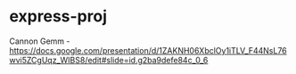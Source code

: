 # express-proj

Cannon Gemm - https://docs.google.com/presentation/d/1ZAKNH06XbclOy1iTLV_F44NsL76wvi5ZCgUqz_WIBS8/edit#slide=id.g2ba9defe84c_0_6